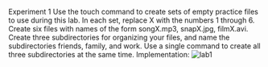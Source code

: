 Experiment 1
Use the touch command to create sets of empty practice 
files to use during this lab. In each set, replace X with the 
numbers 1 through 6. Create six files with names of the 
form songX.mp3, snapX.jpg, filmX.avi. Create three 
subdirectories for organizing your files, and name the 
subdirectories friends, family, and work. Use a single 
command to create all three subdirectories at the same 
time. 
Implementation:
![lab1](https://github.com/user-attachments/assets/85dae1ec-6ef7-40a0-b314-19721e09679d)
